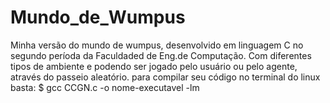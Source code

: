 # Mundo_de_Wumpus
Minha versão do mundo de wumpus, desenvolvido em linguagem C no segundo períoda da Faculdaded de Eng.de Computação. 
Com diferentes tipos de ambiente e podendo ser jogado pelo usuário ou pelo agente, através do passeio aleatório.
para compilar seu código no terminal do linux basta:
$ gcc CCGN.c -o nome-executavel -lm
